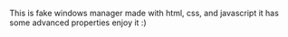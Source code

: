This is fake windows manager made with html, css, and javascript it has some advanced properties enjoy it :)
